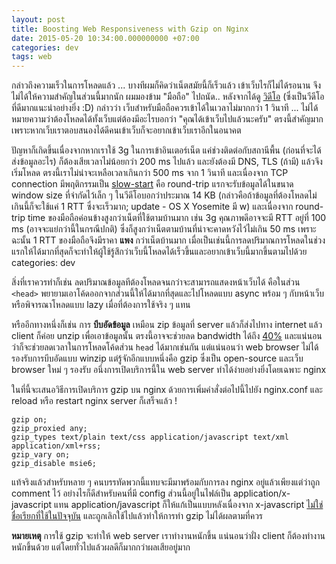 ```yaml
---
layout: post
title: Boosting Web Responsiveness with Gzip on Nginx
date: 2015-05-20 10:34:00.000000000 +07:00
categories: dev
tags: web
---
```

กล่าวถึงความเร็วในการโหลดแล้ว ... บางทีผมก็คิดว่าเน็ตสมัยนี้ก็เร็วแล้ว เข้าเว็บไรก็ไม่ได้รอนาน จึงไม่ได้ให้ความสำคัญในส่วนนี้มากนัก ผมมองข้าม "มือถือ" ไปถนัด.. หลังจากได้ดู [วิดีโอ](https://www.youtube.com/watch?v=YV1nKLWoARQ) (ซึ่งเป็นวีดีโอที่ดีมากแนะนำอย่างยิ่ง :D) กล่าวว่า เว็บสำหรับมือถือควรเข้าได้ในเวลาไม่มากกว่า 1 วินาที ... ไม่ได้หมายความว่าต้องโหลดได้ทั้งเว็บแต่ต้องมีอะไรบอกว่า "คุณได้เข้าเว็บไปแล้วนะครับ" ตรงนี้สำคัญมาก เพราะหากเว็บเราตอบสนองได้ดีคนเข้าเว็บก็จะอยากเข้าเว็บเราอีกในอนาคต

ปัญหาก็เกิดขึ้นเนื่องจากหากเราใช้ 3g ในการเข้าอินเตอร์เน็ต แค่ช่วงติดต่อกับสถานีพื้น (ก่อนที่จะได้ส่งข้อมูลอะไร) ก็ต้องเสียเวลาไม่น้อยกว่า 200 ms ไปแล้ว และยังต้องมี DNS, TLS (ถ้ามี) แล้วจึงเริ่มโหลด ตรงนี้เราไม่น่าจะเหลือเวลาเกินกว่า 500 ms จาก 1 วินาที และเนื่องจาก TCP connection มีพฤติกรรมเป็น [slow-start](http://www.wikiwand.com/en/Slow-start) คือ round-trip แรกจะรับข้อมูลได้ในขนาด window size ที่จำกัดไว้เล็ก ๆ ในวีดีโอบอกว่าประมาณ 14 KB (กล่าวคือถ้าข้อมูลที่ต้องโหลดไม่เกินนี้ก็จะใช้แค่ 1 RTT ซึ่งจะเร็วมาก; update - OS X Yosemite มี w) และเนื่องจาก round-trip time ของมือถือค่อนข้างสูงกว่าเน็ตที่ใช้ตามบ้านมาก เช่น 3g คุณภาพดีอาจจะมี RTT อยู่ที่ 100 ms (อาจจะแย่กว่านี้ในกรณีปกติ) ซึ่งก็สูงกว่าเน็ตตามบ้านที่น่าจะคาดหวังไว้ไม่เกิน 50 ms เพราะฉะนั้น 1 RTT ของมือถือจึงมีราคา **แพง** กว่าเน็ตบ้านมาก เมื่อเป็นเช่นนี้การลดปริมาณการโหลดในช่วงแรกให้ได้มากที่สุดก็จะทำให้ผู้ใช้รู้สึกว่าเว็บนี้โหลดได้เร็วขึ้นและอยากเข้าเว็บนี้มากขึ้นตามไปด้วย
categories: dev

สิ่งที่เราควรทำก็เช่น ลดปริมาณข้อมูลทีต้องโหลดจนกว่าจะสามารถแสดงหน้าเว็บได้ คือในส่วน `<head>` พยายามเอาโค้ดออกจากส่วนนี้ให้ได้มากที่สุดและไปโหลดแบบ async พร้อม ๆ กับหน้าเว็บหรือพิจารณาโหลดแบบ lazy เมื่อที่ต้องการใช้จริง ๆ แทน

หรืออีกทางหนึ่งก็เช่น การ **บีบอัดข้อมูล** เหมือน zip ข้อมูลที่ server แล้วก็ส่งไปทาง internet แล้ว client ก็ค่อย unzip เพื่อเอาข้อมูลนั้น ตรงนี้อาจจะช่วยลด bandwidth ได้ถึง [40%](http://tukaani.org/lzma/benchmarks.html) และแน่นอนว่าก็จะช่วยลดเวลาในการโหลดโค้ดส่วน `head` ได้มากเช่นกัน แต่แน่นอนว่า web browser ไม่ได้รองรับการบีบอัดแบบ winzip แต่รู้จักอีกแบบหนึ่งคือ gzip ซึ่งเป็น open-source และเว็บ browser ใหม่ ๆ รองรับ อนึ่งการเปิดบริการนี้ใน web server ทำได้ง่ายอย่างยิ่งโดยเฉพาะ nginx

ในที่นี้จะเสนอวิธีการเปิดบริการ gzip บน nginx
ด้วยการเพิ่มคำสั่งต่อไปนี้ไปยัง nginx.conf และ reload หรือ restart nginx server ก็เสร็จแล้ว !

```
gzip on;
gzip_proxied any;
gzip_types text/plain text/css application/javascript text/xml application/xml+rss;
gzip_vary on;
gzip_disable msie6;
```

แท้จริงแล้วสำหรับหลาย ๆ คนบรรทัดพวกนี้แทบจะมีมาพร้อมกับการลง nginx อยู่แล้วเพียงแต่ว่าถูก comment ไว้ อย่างไรก็ดีสำหรับคนที่มี config ส่วนนี้อยู่ในไฟล์เป็น application/x-javascript แทน application/javascript ก็ให้แก้เป็นแบบหลังเนื่องจาก x-javascript [ไม่ใช่ชื่อเรียกที่ใช้ในปัจจุบัน](http://stackoverflow.com/questions/9664282/difference-between-application-x-javascript-and-text-javascript-content-types) และถูกเลิกใช้ไปแล้วทำให้การทำ gzip ไม่ได้ผลตามที่ควร

**หมายเหตุ** การใช้ gzip จะทำให้ web server เราทำงานหนักขึ้น แน่นอนว่าฝั่ง client ก็ต้องทำงานหนักขึ้นด้วย แต่โดยทั่วไปแล้วผลดีก็มากกว่าผลเสียอยู่มาก



